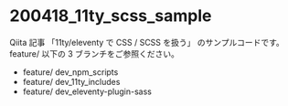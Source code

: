 # 200418_11ty_scss_sample

Qiita 記事 「11ty/eleventy で CSS / SCSS を扱う」 のサンプルコードです。
feature/ 以下の 3 ブランチをご参照ください。

- feature/ dev_npm_scripts
- feature/ dev_11ty_includes
- feature/ dev_eleventy-plugin-sass
